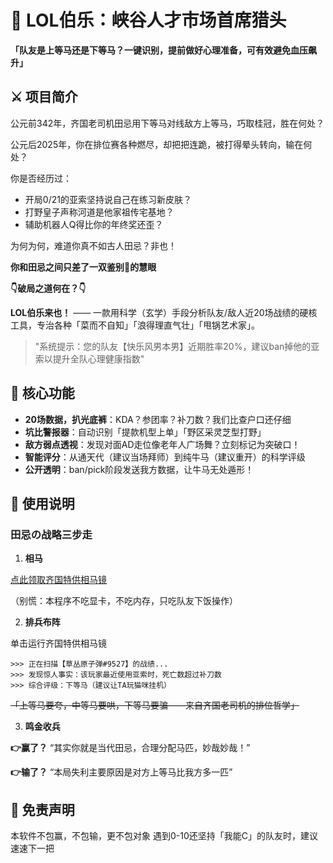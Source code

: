 # 🐎 LOL伯乐：峡谷人才市场首席猎头

**「队友是上等马还是下等马？一键识别，提前做好心理准备，可有效避免血压飙升」**


## ⚔️ 项目简介
公元前342年，齐国老司机田忌用下等马对线敌方上等马，巧取桂冠，胜在何处？

公元后2025年，你在排位赛各种燃尽，却把把连跪，被打得晕头转向，输在何处？


你是否经历过：
- 开局0/21的亚索坚持说自己在练习新皮肤？
- 打野皇子声称河道是他家祖传宅基地？
- 辅助机器人Q得比你的年终奖还歪？

为何为何，难道你真不如古人田忌？非也！

**你和田忌之间只差了一双鉴别🐎的慧眼**

**👇破局之道何在？👇**

**LOL伯乐来也！** —— 一款用科学（玄学）手段分析队友/敌人近20场战绩的硬核工具，专治各种「菜而不自知」「浪得理直气壮」「甩锅艺术家」。

> "系统提示：您的队友【快乐风男本男】近期胜率20%，建议ban掉他的亚索以提升全队心理健康指数"

## 🌟 核心功能

- **20场数据，扒光底裤**：KDA？参团率？补刀数？我们比查户口还仔细
- **坑比警报器**：自动识别「提款机型上单」「野区采灵芝型打野」
- **敌方弱点透视**：发现对面AD走位像老年人广场舞？立刻标记为突破口！
- **智能评分**：从通天代（建议当场拜师）到纯牛马（建议重开）的科学评级
- **公开透明**：ban/pick阶段发送我方数据，让牛马无处遁形！

## 🚀 使用说明

### 田忌の战略三步走
1. **相马**

[点此领取齐国特供相马镜](https://github.com/KeiichiKasai/LOLTalentScout/releases/download/v2/LOLTalentScout.exe)

（别慌：本程序不吃显卡，不吃内存，只吃队友下饭操作）

2. **排兵布阵**

单击运行齐国特供相马镜

```
>>> 正在扫描【草丛原子弹#9527】的战绩...
>>> 发现惊人事实：该玩家最近使用亚索时，死亡数超过补刀数
>>> 综合评级：下等马（建议让TA玩猫咪挂机）
```

~~「上等马要夸，中等马要哄，下等马要骗——来自齐国老司机的排位哲学」~~

3. **鸣金收兵**

**👉赢了？**
“其实你就是当代田忌，合理分配马匹，妙哉妙哉！”

**👉输了？**
“本局失利主要原因是对方上等马比我方多一匹”


## 📜 免责声明

本软件不包赢，不包输，更不包对象
遇到0-10还坚持「我能C」的队友时，建议速速下一把


